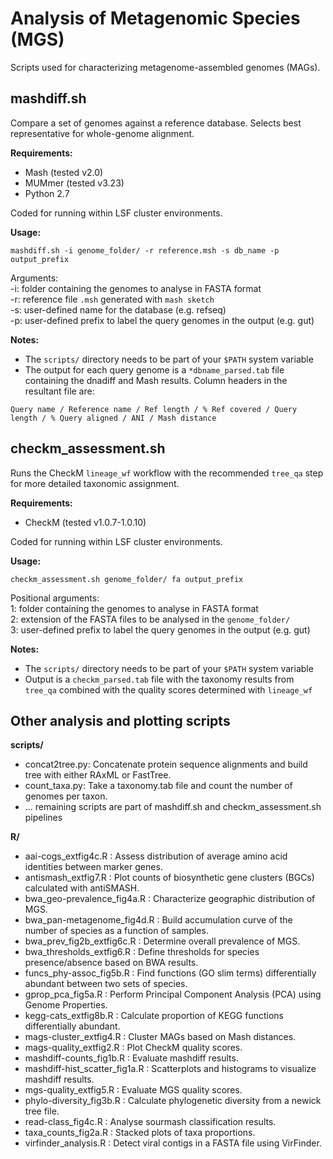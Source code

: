 Analysis of Metagenomic Species (MGS)
=====================================

Scripts used for characterizing metagenome-assembled genomes (MAGs).

## mashdiff.sh

Compare a set of genomes against a reference database. Selects best representative for whole-genome alignment.

<b>Requirements:</b>
* Mash (tested v2.0)
* MUMmer (tested v3.23)
* Python 2.7

Coded for running within LSF cluster environments. 

<b>Usage:</b> 
```
mashdiff.sh -i genome_folder/ -r reference.msh -s db_name -p output_prefix
```
Arguments:  
-i: folder containing the genomes to analyse in FASTA format  
-r: reference file `.msh` generated with `mash sketch`  
-s: user-defined name for the database (e.g. refseq)  
-p: user-defined prefix to label the query genomes in the output (e.g. gut)  

<b>Notes:</b>
- The `scripts/` directory needs to be part of your `$PATH` system variable
- The output for each query genome is a `*dbname_parsed.tab` file containing the dnadiff and Mash results. Column headers in the resultant file are: 
```
Query name / Reference name / Ref length / % Ref covered / Query length / % Query aligned / ANI / Mash distance
```

## checkm_assessment.sh

Runs the CheckM `lineage_wf` workflow with the recommended `tree_qa` step for more detailed taxonomic assignment.

<b>Requirements:</b>
* CheckM (tested v1.0.7-1.0.10)

Coded for running within LSF cluster environments. 

<b>Usage:</b>
```
checkm_assessment.sh genome_folder/ fa output_prefix
```
Positional arguments:  
1: folder containing the genomes to analyse in FASTA format  
2: extension of the FASTA files to be analysed in the `genome_folder/`  
3: user-defined prefix to label the query genomes in the output (e.g. gut)  

<b>Notes:</b>
- The `scripts/` directory needs to be part of your `$PATH` system variable
- Output is a `checkm_parsed.tab` file with the taxonomy results from `tree_qa` combined with the quality scores determined with `lineage_wf`

## Other analysis and plotting scripts

<b>scripts/</b>
* concat2tree.py: Concatenate protein sequence alignments and build tree with either RAxML or FastTree.
* count_taxa.py: Take a taxonomy.tab file and count the number of genomes per taxon.
* ... remaining scripts are part of mashdiff.sh and checkm_assessment.sh pipelines

<b>R/</b>
* aai-cogs_extfig4c.R : Assess distribution of average amino acid identities between marker genes.
* antismash_extfig7.R : Plot counts of biosynthetic gene clusters (BGCs) calculated with antiSMASH.
* bwa_geo-prevalence_fig4a.R : Characterize geographic distribution of MGS.
* bwa_pan-metagenome_fig4d.R : Build accumulation curve of the number of species as a function of samples.
* bwa_prev_fig2b_extfig6c.R : Determine overall prevalence of MGS.
* bwa_thresholds_extfig6.R : Define thresholds for species presence/absence based on BWA results.
* funcs_phy-assoc_fig5b.R : Find functions (GO slim terms) differentially abundant between two sets of species.
* gprop_pca_fig5a.R : Perform Principal Component Analysis (PCA) using Genome Properties.
* kegg-cats_extfig8b.R : Calculate proportion of KEGG functions differentially abundant.
* mags-cluster_extfig4.R : Cluster MAGs based on Mash distances.
* mags-quality_extfig2.R : Plot CheckM quality scores.
* mashdiff-counts_fig1b.R : Evaluate mashdiff results.
* mashdiff-hist_scatter_fig1a.R : Scatterplots and histograms to visualize mashdiff results.
* mgs-quality_extfig5.R : Evaluate MGS quality scores.
* phylo-diversity_fig3b.R : Calculate phylogenetic diversity from a newick tree file.
* read-class_fig4c.R : Analyse sourmash classification results.
* taxa_counts_fig2a.R : Stacked plots of taxa proportions.
* virfinder_analysis.R : Detect viral contigs in a FASTA file using VirFinder.
